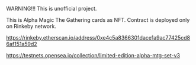WARNING!!! This is unofficial project.


This is Alpha Magic The Gathering cards as NFT. Contract is deployed only on Rinkeby network.


https://rinkeby.etherscan.io/address/0xe4c5a8366301dace1a9ac77425cd86af151a59d2


https://testnets.opensea.io/collection/limited-edition-alpha-mtg-set-v3
